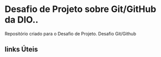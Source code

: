 # Desafio de Projeto sobre Git/GitHub da DIO..
Repositório criado para o Desafio de Projeto.
Desafio Git/Github 

## links Úteis
